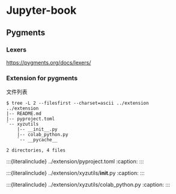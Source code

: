 # Jupyter-book


## Pygments

### Lexers
https://pygments.org/docs/lexers/


### Extension for pygments

文件列表

```console
$ tree -L 2 --filesfirst --charset=ascii ../extension 
../extension
|-- README.md
|-- pyproject.toml
`-- xyzutils
    |-- __init__.py
    |-- colab_python.py
    `-- __pycache__

2 directories, 4 files
```

:::{literalinclude} ../extension/pyproject.toml
:caption:
:::

:::{literalinclude} ../extension/xyzutils/__init__.py
:caption:
:::

:::{literalinclude} ../extension/xyzutils/colab_python.py
:caption:
:::